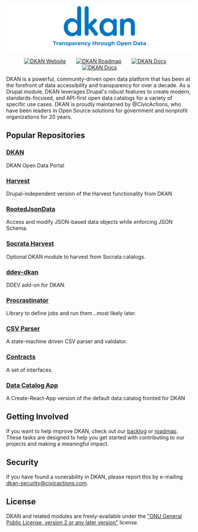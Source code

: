 <center><img src="/assets/github_org_slogan.svg" alt="DKAN | Transparency through Open Data"/></center>
<p></p>
<div id="social" align="center">
  <a href="https://getdkan.com" target="_blank"><img src="https://img.shields.io/badge/Website-0077C0?style=for-the-badge&logoColor=white" alt="DKAN Website"/></a>
  &nbsp; &nbsp; &nbsp;
  <a href="https://github.com/orgs/GetDKAN/projects/7/views/5" target="_blank"><img src="https://img.shields.io/badge/Roadmap-0077C0?style=for-the-badge" alt="DKAN Roadmap"/></a>
  &nbsp; &nbsp; &nbsp;
  <a href="https://dkan.readthedocs.io/en/latest/" target="_blank"><img src="https://img.shields.io/badge/Docs-0077C0?style=for-the-badge&logoColor=white" alt="DKAN Docs"/></a>
  &nbsp; &nbsp; &nbsp;
    <a href="https://github.com/GetDKAN/dkan/discussions" target="_blank"><img src="https://img.shields.io/badge/Discussions-0077C0?style=for-the-badge&logoColor=white" alt="DKAN Docs"/></a>
</div>
<p></p>

DKAN is a powerful, community-driven open data platform that has been at the forefront of data accessibility and transparency for over a decade. As a Drupal module, DKAN leverages Drupal's robust features to create modern, standards-focused, and API-first open data catalogs for a variety of specific use cases. DKAN is proudly maintained by @CivicActions, who have been leaders in Open Source solutions for government and nonprofit organizations for 20 years.


## Popular Repositories

### [DKAN](https://github.com/GetDKAN/dkan)
DKAN Open Data Portal

### [Harvest](https://github.com/GetDKAN/harvest)
Drupal-independent version of the Harvest functionality from DKAN

### [RootedJsonData](https://github.com/GetDKAN/RootedJsonData)
Access and modify JSON-based data objects while enforcing JSON Schema.

### [Socrata Harvest](https://github.com/GetDKAN/socrata_harvest)
Optional DKAN module to harvest from Socrata catalogs.

### [ddev-dkan](https://github.com/GetDKAN/ddev-dkan)
DDEV add-on for DKAN.

### [Procrastinator](https://github.com/GetDKAN/procrastinator)
Library to define jobs and run them...most likely later.

### [CSV Parser](https://github.com/GetDKAN/csv-parser)
A state-machine driven CSV parser and validator.

### [Contracts](https://github.com/GetDKAN/contracts)
A set of interfaces.

### [Data Catalog App](https://github.com/getdkan/data-catalog-app)
A Create-React-App version of the default data catalog fronted for DKAN


## Getting Involved
If you want to help improve DKAN, check out our [backlog](https://github.com/GetDKAN/dkan/issues?q=sort%3Aupdated-desc+is%3Aissue+is%3Aopen) or [roadmap](https://github.com/orgs/GetDKAN/projects/7/views/5). These tasks are designed to help you get started with contributing to our projects and making a meaningful impact.


## Security

If you have found a vunerability in DKAN, please report this by e-mailing dkan-security@civicactions.com.

## License

DKAN and related modules are freely-available under the ["GNU General Public License, version 2 or any later version"](https://www.gnu.org/licenses/old-licenses/gpl-2.0.en.html) license.